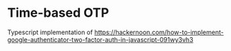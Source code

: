 # Time-based OTP

Typescript implementation of  https://hackernoon.com/how-to-implement-google-authenticator-two-factor-auth-in-javascript-091wy3vh3